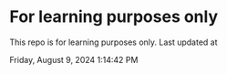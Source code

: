 # For learning purposes only
This repo is for learning purposes only.
Last updated at

Friday, August 9, 2024 1:14:42 PM

